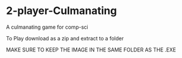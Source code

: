 # 2-player-Culmanating
A culmanating game for comp-sci

To Play download as a zip and extract to a folder

MAKE SURE TO KEEP THE IMAGE IN THE SAME FOLDER AS THE .EXE
